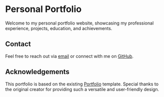 # Personal Portfolio

Welcome to my personal portfolio website, showcasing my professional experience, projects, education, and achievements.

## Contact

Feel free to reach out via [email](mailto:ishankdev@gmail.com) or connect with me on [GitHub](https://github.com/ishank-dev).

## Acknowledgements

This portfolio is based on the existing [Portfolio](https://github.com/codewithsadee/vcard-personal-portfolio) template. Special thanks to the original creator for providing such a versatile and user-friendly design.

